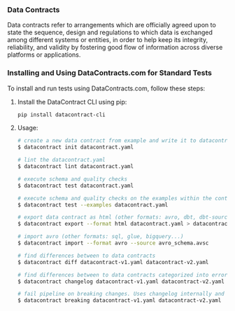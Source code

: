 ### Data Contracts

Data contracts refer to arrangements which are officially agreed upon to state the sequence, design and regulations to which data is exchanged among different systems or entities, in order to help keep its integrity, reliability, and validity by fostering good flow of information across diverse platforms or applications.

### Installing and Using DataContracts.com for Standard Tests

To install and run tests using DataContracts.com, follow these steps:

1. Install the DataContract CLI using pip:
    ```bash
    pip install datacontract-cli
    ```

2. Usage:
    ```bash
    # create a new data contract from example and write it to datacontract.yaml
    $ datacontract init datacontract.yaml

    # lint the datacontract.yaml
    $ datacontract lint datacontract.yaml

    # execute schema and quality checks
    $ datacontract test datacontract.yaml

    # execute schema and quality checks on the examples within the contract
    $ datacontract test --examples datacontract.yaml

    # export data contract as html (other formats: avro, dbt, dbt-sources, dbt-staging-sql, jsonschema, odcs, rdf, sql, sodacl, terraform, ...)
    $ datacontract export --format html datacontract.yaml > datacontract.html

    # import avro (other formats: sql, glue, bigquery...)
    $ datacontract import --format avro --source avro_schema.avsc

    # find differences between to data contracts
    $ datacontract diff datacontract-v1.yaml datacontract-v2.yaml

    # find differences between to data contracts categorized into error, warning, and info.
    $ datacontract changelog datacontract-v1.yaml datacontract-v2.yaml

    # fail pipeline on breaking changes. Uses changelog internally and showing only error and warning.
    $ datacontract breaking datacontract-v1.yaml datacontract-v2.yaml
    ```
